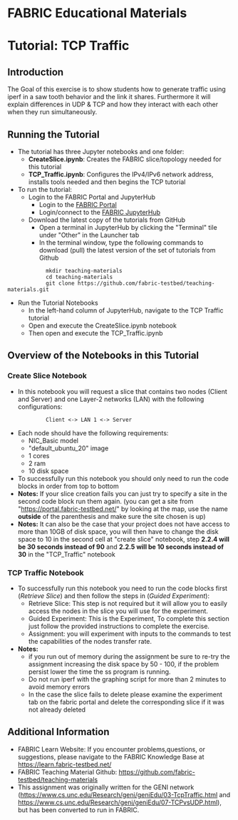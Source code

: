 # FABRIC Educational Materials
# Tutorial: TCP Traffic
## Introduction
The Goal of this exercise is to show students how to generate traffic using iperf in a saw tooth behavior and the link it shares. Furthermore it will explain differences in UDP & TCP and how they interact with each other when they run simultaneously.
## Running the Tutorial
- The tutorial has three Jupyter notebooks and one folder:
    - **CreateSlice.ipynb**: Creates the FABRIC slice/topology needed for this tutorial
    - **TCP_Traffic.ipynb**: Configures the IPv4/IPv6 network address, installs tools needed and then begins the TCP tutorial
- To run the tutorial:
   - Login to the FABRIC Portal and JupyterHub
    	- Login to the [FABRIC Portal](https://portal.fabric-testbed.net/)
    	- Login/connect to the [FABRIC JupyterHub](https://learn.fabric-testbed.net/knowledge-base/creating-your-first-experiment-in-jupyter-hub/)
   - Download the latest copy of the tutorials from GitHub
    	- Open a terminal in JupyterHub by clicking the "Terminal" tile under "Other" in the Launcher tab
    	- In the terminal window, type the following commands to download (pull) the latest version of the set of tutorials from Github
```
        	mkdir teaching-materials
        	cd teaching-materials
        	git clone https://github.com/fabric-testbed/teaching-materials.git
```

   - Run the Tutorial Notebooks
    	- In the left-hand column of JupyterHub, navigate to the TCP Traffic tutorial
    	- Open and execute the CreateSlice.ipynb notebook
        - Then open and execute the TCP_Traffic.ipynb

## Overview of the Notebooks in this Tutorial

### Create Slice Notebook
- In this notebook you will request a slice that contains two nodes (Client and Server) and one Layer-2 networks (LAN) with the following configurations:
```
        	Client <-> LAN 1 <-> Server
```
- Each node should have the following requirements:
	- NIC_Basic model
	- "default_ubuntu_20" image
	- 1 cores
	- 2 ram
	- 10 disk space
 - To successfully run this notebook you should only need to run the code blocks in order from top to bottom
 - **Notes:** If your slice creation fails you can just try to specify a site in the second code block run them again. (you can get a site from "https://portal.fabric-testbed.net/" by looking at the map, use the name **outside** of the parenthesis and make sure the site chosen is up)
  - **Notes:** It can also be the case that your project does not have access to more than 10GB of disk space, you will then have to change the disk space to 10 in the second cell at "create slice" notebook, step **2.2.4 will be 30 seconds instead of 90** and **2.2.5 will be 10 seconds instead of 30** in the "TCP_Traffic" notebook

### TCP Traffic Notebook
- To successfully run this notebook you need to run the code blocks first (*Retrieve Slice*) and then follow the steps in (*Guided Experiment*):
    - Retrieve Slice: This step is not required but it will allow you to easily access the nodes in the slice you will use for the experiment.
	- Guided Experiment: This is the Experiment, To complete this section just follow the provided instructions to complete the exercise.
    - Assignment: you will experiment with inputs to the commands to test the capabilities of the nodes transfer rate.
- **Notes:**
   + if you run out of memory during the assignment be sure to re-try the assignment increasing the disk space by 50 - 100, if the problem persist lower the time the ss program is running.
   + Do not run iperf with the graphing script for more than 2 minutes to avoid memory errors
   + In the case the slice fails to delete please examine the experiment tab on the fabric portal and delete the corresponding slice if it was not already deleted
    
## Additional Information
- FABRIC Learn Website: If you encounter problems,questions, or suggestions, please navigate to the FABRIC Knowledge Base at https://learn.fabric-testbed.net/
- FABRIC Teaching Material Github: <https://github.com/fabric-testbed/teaching-materials>
- This assignment was originally written for the GENI network (<https://www.cs.unc.edu/Research/geni/geniEdu/03-TcpTraffic.html> and <https://www.cs.unc.edu/Research/geni/geniEdu/07-TCPvsUDP.html>), but has been converted to run in FABRIC.
